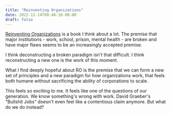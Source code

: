 ```yaml
---
title: "Reinventing Organizations"
date: 2022-12-14T00:48:10-08:00
draft: false
---
```

[Reinventing Organizations](http://www.reinventingorganizations.com) is a book I think about a lot. The premise that major institutions - work, school, prison, mental health - are broken and have major flaws seems to be an increasingly accepted premise.

I think deconstructing a broken paradigm isn't that difficult.
I think reconstructing a new one is the work of this moment.

What I find deeply hopeful about RO is the premise that we can form a new set of principles and a new paradigm for how organizations work, that feels both humane without sacrificing the ability of corporations to scale.

This feels so exciting to me. It feels like one of the questions of our generation. We know something's wrong with work. David Graeber's "Bullshit Jobs" doesn't even feel like a contentious claim anymore. But what do we do instead?
